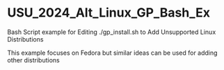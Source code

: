 # USU_2024_Alt_Linux_GP_Bash_Ex

Bash Script example for Editing ./gp_install.sh to Add Unsupported Linux Distributions

This example focuses on Fedora but similar ideas can be used for adding other distributions